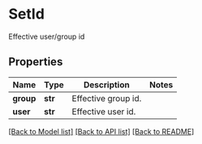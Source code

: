 # SetId

Effective user/group id
## Properties
Name | Type | Description | Notes
------------ | ------------- | ------------- | -------------
**group** | **str** | Effective group id. |
**user** | **str** | Effective user id. |

[[Back to Model list]](../README.md#documentation-for-models) [[Back to API list]](../README.md#documentation-for-api-endpoints) [[Back to README]](../README.md)
